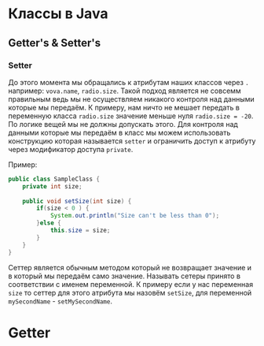 # Классы в Java

## Getter's & Setter's

### Setter
До этого момента мы обращались к атрибутам наших классов через ```.``` например: ```vova.name```, ```radio.size```. Такой подход является не совсемм правильным ведь мы не осуществляем никакого контроля над данными которые мы передаём. К примеру, нам ничто не мешает передать в переменную класса ```radio.size``` значение меньше нуля ```radio.size = -20```. По логике вещей мы не должны допускать этого. Для контроля над данными которые мы передаём в класс мы можем использовать конструкцию которая называется ```setter``` и ограничить доступ к атрибуту через модификатор доступа ```private```. 

Пример:
```java
public class SampleClass {
	private int size;
	
	public void setSize(int size) {
		if(size < 0 ) {
			System.out.println("Size can't be less than 0");
		}else {
			this.size = size;
		}
	}
}
```
Сеттер является обычным методом который не возвращает значение и в который мы передаём само значение. Называть сетеры принято в соответствии с именем переменной. К примеру если у нас переменная ```size``` то сеттер для этого атрибута мы назовём ```setSize```, для переменной ```mySecondName``` - ```setMySecondName```.
# Getter
